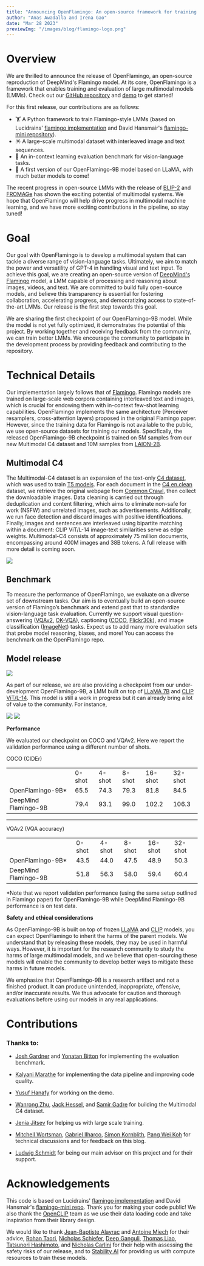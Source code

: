 ```yaml
---
title: "Announcing OpenFlamingo: An open-source framework for training vision-language models with in-context learning (like GPT-4!)"
author: "Anas Awadalla and Irena Gao"
date: "Mar 28 2023"
previewImg: "/images/blog/flamingo-logo.png"
---
```


# Overview
We are thrilled to announce the release of OpenFlamingo, an open-source reproduction of DeepMind's Flamingo model. At its core, OpenFlamingo is a framework that enables training and evaluation of large multimodal models (LMMs). Check out our [GitHub repository](https://github.com/mlfoundations/open_flamingo) and [demo](https://7164d2142d11.ngrok.app) to get started!

For this first release, our contributions are as follows:

* 🏋️ A Python framework to train Flamingo-style LMMs (based on Lucidrains' [flamingo implementation](https://github.com/lucidrains/flamingo-pytorch) and David Hansmair's [flamingo-mini repository](https://github.com/dhansmair/flamingo-mini)).
* 🪅 A large-scale multimodal dataset with interleaved image and text sequences.
* 🧪 An in-context learning evaluation benchmark for vision-language tasks.
* 🤖 A first version of our OpenFlamingo-9B model based on LLaMA, with much better models to come!


The recent progress in open-source LMMs with the release of [BLIP-2](https://arxiv.org/abs/2301.12597) and [FROMAGe](https://jykoh.com/fromage) has shown the exciting potential of multimodal systems. We hope that OpenFlamingo will help drive progress in multimodal machine learning, and we have more exciting contributions in the pipeline, so stay tuned! 


# Goal
Our goal with OpenFlamingo is to develop a multimodal system that can tackle a diverse range of vision-language tasks. Ultimately, we aim to match the power and versatility of GPT-4 in handling visual and text input. To achieve this goal, we are creating an open-source version of [DeepMind's Flamingo](https://www.deepmind.com/blog/tackling-multiple-tasks-with-a-single-visual-language-model) model, a LMM capable of processing and reasoning about images, videos, and text. We are committed to build fully open-source models, and believe this transparency is essential for fostering collaboration, accelerating progress, and democratizing access to state-of-the-art LMMs. Our release is the first step towards this goal.

We are sharing the first checkpoint of our OpenFlamingo-9B model. While the model is not yet fully optimized, it demonstrates the potential of this project. By working together and receiving feedback from the community, we can train better LMMs. We encourage the community to participate in the development process by providing feedback and contributing to the repository. 


# Technical Details
Our implementation largely follows that of [Flamingo](https://arxiv.org/abs/2204.14198). Flamingo models are trained on large-scale web corpora containing interleaved text and images, which is crucial for endowing them with in-context few-shot learning capabilities. OpenFlamingo implements the same architecture (Perceiver resamplers, cross-attention layers) proposed in the original Flamingo paper. However, since the training data for Flamingo is not available to the public, we use open-source datasets for training our models. Specifically, the released OpenFlamingo-9B checkpoint is trained on 5M samples from our new Multimodal C4 dataset and 10M samples from [LAION-2B](https://huggingface.co/datasets/laion/laion2B-en). 


## **Multimodal C4**

The Multimodal-C4 dataset is an expansion of the text-only [C4 dataset](https://www.tensorflow.org/datasets/catalog/c4), which was used to train  [T5 models](https://arxiv.org/abs/1910.10683). For each document in the [C4 en.clean](https://www.tensorflow.org/datasets/catalog/c4#c4en_default_config) dataset, we retrieve the original webpage from [Common Crawl](https://commoncrawl.org/), then collect the downloadable images. Data cleaning is carried out through deduplication and content filtering, which aims to eliminate non-safe for work (NSFW) and unrelated images, such as advertisements. Additionally, we run face detection and discard images with positive identifications. Finally, images and sentences are interleaved using bipartite matching within a document: CLIP ViT/L-14 image-text similarities serve as edge weights. Multimodal-C4 consists of approximately 75 million documents, encompassing around 400M images and 38B tokens. A full release with more detail is coming soon.

![](/images/blog/mmc4-example.png)

## **Benchmark**

To measure the performance of OpenFlamingo, we evaluate on a diverse set of downstream tasks. Our aim is to eventually build an open-source version of Flamingo’s benchmark and extend past that to standardize vision-language task evaluation. Currently we support visual question-answering ([VQAv2](https://visualqa.org/index.html), [OK-VQA](https://okvqa.allenai.org)), captioning ([COCO](https://cocodataset.org/#home), [Flickr30k](https://www.kaggle.com/datasets/hsankesara/flickr-image-dataset)), and image classification ([ImageNet](https://image-net.org/index.php)) tasks. Expect us to add many more evaluation sets that probe model reasoning, biases, and more! You can access the benchmark on the OpenFlamingo repo. 


## **Model release**

![](/images/blog/flamingo-llama.png)

As part of our release, we are also providing a checkpoint from our under-development OpenFlamingo-9B, a LMM built on top of [LLaMA 7B](https://ai.facebook.com/blog/large-language-model-llama-meta-ai/) and [CLIP ViT/L-14](https://openai.com/research/clip). This model is still a work in progress but it can already bring a lot of value to the community. For instance,

![](/images/blog/flamingo-9B-sample-one.png)
![](/images/blog/flamingo-9B-sample-two.png)

**Performance**

We evaluated our checkpoint on COCO and VQAv2. Here we report the validation performance using a different number of shots. 

COCO (CIDEr)
<table>
  <tr>
   <td>
   </td>
   <td>0-shot
   </td>
   <td>4-shot
   </td>
   <td>8-shot
   </td>
   <td>16-shot
   </td>
   <td>32-shot
   </td>
  </tr>
  <tr>
   <td>OpenFlamingo-9B*
   </td>
   <td>65.5
   </td>
   <td>74.3
   </td>
   <td>79.3
   </td>
   <td>81.8
   </td>
   <td>84.5
   </td>
  </tr>
  <tr>
   <td>DeepMind Flamingo-9B
   </td>
   <td>79.4
   </td>
   <td>93.1
   </td>
   <td>99.0
   </td>
   <td>102.2
   </td>
   <td>106.3
   </td>
  </tr>
</table>

---

VQAv2 (VQA accuracy)
<table>
  <tr>
   <td>
   </td>
   <td>0-shot
   </td>
   <td>4-shot
   </td>
   <td>8-shot
   </td>
   <td>16-shot
   </td>
   <td>32-shot
   </td>
  </tr>
  <tr>
   <td>OpenFlamingo-9B*
   </td>
   <td>43.5
   </td>
   <td>44.0
   </td>
   <td>47.5
   </td>
   <td>48.9
   </td>
   <td>50.3
   </td>
  </tr>
  <tr>
   <td>DeepMind Flamingo-9B
   </td>
   <td>51.8
   </td>
   <td>56.3
   </td>
   <td>58.0
   </td>
   <td>59.4
   </td>
   <td>60.4
   </td>
  </tr>
</table>


*Note that we report validation performance (using the same setup outlined in Flamingo paper) for OpenFlamingo-9B while DeepMind Flamingo-9B performance is on test data.

**Safety and ethical considerations**

As OpenFlamingo-9B is built on top of frozen [LLaMA](https://arxiv.org/abs/2302.13971) and [CLIP](https://arxiv.org/abs/2103.00020) models, you can expect OpenFlamingo to inherit the harms of the parent models. We understand that by releasing these models, they may be used in harmful ways. However, it is important for the research community to study the harms of large multimodal models, and we believe that open-sourcing these models will enable the community to develop better ways to mitigate these harms in future models.

We emphasize that OpenFlamingo-9B is a research artifact and not a finished product. It can produce unintended, inappropriate, offensive, and/or inaccurate results. We thus advocate for caution and thorough evaluations before using our models in any real applications.


# Contributions

### Thanks to:

* [Josh Gardner](https://homes.cs.washington.edu/~jpgard/) and [Yonatan Bitton](https://yonatanbitton.github.io/) for implementing the evaluation benchmark.

* [Kalyani Marathe](https://kalyani7195.github.io/) for implementing the data pipeline and improving code quality.

* [Yusuf Hanafy](https://www.linkedin.com/in/yusufhanafy/) for working on the demo.

* [Wanrong Zhu](https://wanrong-zhu.com/), [Jack Hessel](https://jmhessel.com/), and [Samir Gadre](https://sagadre.github.io/) for building the Multimodal C4 dataset.

* [Jenia Jitsev](https://scholar.google.de/citations?user=p1FuAMkAAAAJ&hl=en) for helping us with large scale training.

* [Mitchell Wortsman](https://mitchellnw.github.io/), [Gabriel Ilharco](https://gabrielilharco.com/), [Simon Kornblith](https://simonster.com/), [Pang Wei Koh](https://koh.pw/) for technical discussions and for feedback on this blog.

* [Ludwig Schmidt](https://people.csail.mit.edu/ludwigs/) for being our main advisor on this project and for their support.


# Acknowledgements

This code is based on Lucidrains' [flamingo implementation](https://github.com/lucidrains/flamingo-pytorch) and David Hansmair's [flamingo-mini repo](https://github.com/dhansmair/flamingo-mini). Thank you for making your code public! We also thank the [OpenCLIP](https://github.com/mlfoundations/open_clip) team as we use their data loading code and take inspiration from their library design.

We would like to thank [Jean-Baptiste Alayrac](https://www.jbalayrac.com/) and [Antoine Miech](https://antoine77340.github.io/) for their advice, [Rohan Taori](https://www.rohantaori.com/), [Nicholas Schiefer](https://nicholasschiefer.com/), [Deep Ganguli](https://hai.stanford.edu/people/deep-ganguli), [Thomas Liao](https://thomasliao.com/), [Tatsunori Hashimoto](https://thashim.github.io/), and [Nicholas Carlini](https://nicholas.carlini.com/) for their help with assessing the safety risks of our release, and to [Stability AI](https://stability.ai) for providing us with compute resources to train these models.
